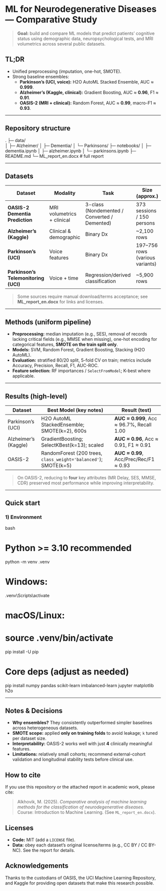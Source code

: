 # ML for Neurodegenerative Diseases — Comparative Study

> **Goal:** build and compare ML models that predict patients’ cognitive status using demographic data, neuropsychological tests, and MRI volumetrics across several public datasets.

## TL;DR
- Unified preprocessing (imputation, one-hot, SMOTE).
- Strong baseline ensembles:
  - **Parkinson’s (UCI, voice):** H2O AutoML Stacked Ensemble, AUC ≈ **0.999**.
  - **Alzheimer’s (Kaggle, clinical):** Gradient Boosting, AUC ≈ **0.96**, F1 ≈ **0.91**.
  - **OASIS-2 (MRI + clinical):** Random Forest, AUC ≈ **0.99**, macro-F1 ≈ **0.93**.

---

## Repository structure
.
├─ data/ </br>
│  ├─ Alzheimer/
│  ├─ Dementia/
│  └─ Parkinsons/
├─ notebooks/
│  ├─ dementia.ipynb
│  ├─ alzheimer.ipynb
│  └─ parkinsons.ipynb
├─ README.md
└─ ML_report_en.docx    # full report


---

## Datasets
| Dataset | Modality | Task | Size (approx.) |
|---|---|---|---|
| **OASIS-2 Dementia Prediction** | MRI volumetrics + clinical | 3-class (Nondemented / Converted / Demented) | 373 sessions / 150 persons |
| **Alzheimer’s (Kaggle)** | Clinical & demographic | Binary Dx | ~2,100 rows |
| **Parkinson’s (UCI)** | Voice features | Binary Dx | 197–756 rows (various variants) |
| **Parkinson’s Telemonitoring (UCI)** | Voice + time | Regression/derived classification | ~5,900 rows |

> Some sources require manual download/terms acceptance; see **ML_report_en.docx** for links and licenses.

---

## Methods (uniform pipeline)
- **Preprocessing:** median imputation (e.g., SES), removal of records lacking critical fields (e.g., MMSE when missing), one-hot encoding for categorical features, **SMOTE on the train split only**.
- **Models:** SVM, Random Forest, Gradient Boosting, Stacking (H2O AutoML).
- **Evaluation:** stratified 80/20 split, 5-fold CV on train; metrics include Accuracy, Precision, Recall, F1, AUC-ROC.
- **Feature selection:** RF importances / `SelectFromModel`; K-best where applicable.

---

## Results (high-level)
| Dataset | Best Model (key notes) | Result (test) |
|---|---|---|
| Parkinson’s (UCI) | H2O AutoML StackedEnsemble; SMOTE(k=2), 600s | **AUC ≈ 0.999**, Acc ≈ 96.7%, Recall 1.00 |
| Alzheimer’s (Kaggle) | GradientBoosting; SelectKBest(k=13); scaled | **AUC ≈ 0.96**, Acc ≈ 0.91, F1 ≈ 0.91 |
| OASIS-2 | RandomForest (200 trees, `class_weight='balanced'`); SMOTE(k=5) | **AUC ≈ 0.99**, Acc/Prec/Rec/F1 ≈ 0.93 |

> On OASIS-2, reducing to **four** key attributes (MR Delay, SES, MMSE, CDR) preserved most performance while improving interpretability.

---

## Quick start

### 1) Environment
bash
# Python >= 3.10 recommended
python -m venv .venv
# Windows:
.venv\Scripts\activate
# macOS/Linux:
# source .venv/bin/activate
pip install -U pip

# Core deps (adjust as needed)
pip install numpy pandas scikit-learn imbalanced-learn jupyter matplotlib h2o

---
## Notes & Decisions
- **Why ensembles?** They consistently outperformed simpler baselines across heterogeneous datasets.
- **SMOTE scope:** applied **only on training folds** to avoid leakage; `k` tuned per dataset size.
- **Interpretability:** OASIS-2 works well with just **4** clinically meaningful features.
- **Limitations:** relatively small cohorts; recommend external-cohort validation and longitudinal stability tests before clinical use.

## How to cite
If you use this repository or the attached report in academic work, please cite:

> Alkhovik, M. (2025). *Comparative analysis of machine learning methods for the classification of neurodegenerative diseases.* Course: Introduction to Machine Learning. (See `ML_report_en.docx`).

## Licenses
- **Code:** MIT (add a `LICENSE` file).
- **Data:** obey each dataset’s original license/terms (e.g., CC BY / CC BY-NC). See the report for details.

## Acknowledgements
Thanks to the custodians of OASIS, the UCI Machine Learning Repository, and Kaggle for providing open datasets that make this research possible.
